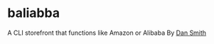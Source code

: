 # baliabba
A CLI storefront that functions like Amazon or Alibaba
By [Dan Smith](https://kentarosmith.github.io/)
